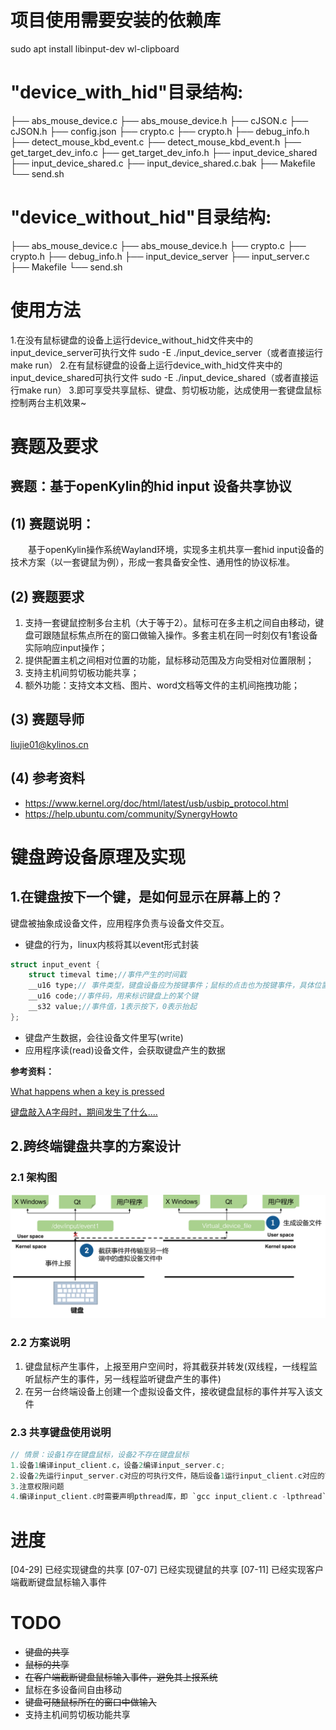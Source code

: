 # 项目使用需要安装的依赖库
sudo apt install libinput-dev wl-clipboard

# "device_with_hid"目录结构:
├── abs_mouse_device.c 
├── abs_mouse_device.h 
├── cJSON.c 
├── cJSON.h 
├── config.json
├── crypto.c
├── crypto.h
├── debug_info.h
├── detect_mouse_kbd_event.c
├── detect_mouse_kbd_event.h
├── get_target_dev_info.c
├── get_target_dev_info.h
├── input_device_shared
├── input_device_shared.c
├── input_device_shared.c.bak
├── Makefile
└── send.sh

# "device_without_hid"目录结构:
├── abs_mouse_device.c
├── abs_mouse_device.h
├── crypto.c
├── crypto.h
├── debug_info.h
├── input_device_server
├── input_server.c
├── Makefile
└── send.sh

# 使用方法
1.在没有鼠标键盘的设备上运行device_without_hid文件夹中的input_device_server可执行文件
         sudo -E ./input_device_server（或者直接运行make run）
2.在有鼠标键盘的设备上运行device_with_hid文件夹中的input_device_shared可执行文件
        sudo -E ./input_device_shared（或者直接运行make run）
3.即可享受共享鼠标、键盘、剪切板功能，达成使用一套键盘鼠标控制两台主机效果~

# 赛题及要求
## 赛题：基于openKylin的hid input 设备共享协议
## (1) 赛题说明：

&emsp;&emsp;基于openKylin操作系统Wayland环境，实现多主机共享一套hid input设备的技术方案（以一套键鼠为例），形成一套具备安全性、通用性的协议标准。

## (2) 赛题要求

1. 支持一套键鼠控制多台主机（大于等于2）。鼠标可在多主机之间自由移动，键盘可跟随鼠标焦点所在的窗口做输入操作。多套主机在同一时刻仅有1套设备实际响应input操作；
2. 提供配置主机之间相对位置的功能，鼠标移动范围及方向受相对位置限制；
3. 支持主机间剪切板功能共享；
4. 额外功能：支持文本文档、图片、word文档等文件的主机间拖拽功能；

## (3) 赛题导师

liujie01@kylinos.cn

## (4) 参考资料

+ https://www.kernel.org/doc/html/latest/usb/usbip_protocol.html
+ https://help.ubuntu.com/community/SynergyHowto

# 键盘跨设备原理及实现

## 1.在键盘按下一个键，是如何显示在屏幕上的？

键盘被抽象成设备文件，应用程序负责与设备文件交互。

+ 键盘的行为，linux内核将其以event形式封装

```c
struct input_event {
    struct timeval time;//事件产生的时间戳
    __u16 type;// 事件类型，键盘设备应为按键事件；鼠标的点击也为按键事件，具体位置应为移动事件
    __u16 code;//事件码，用来标识键盘上的某个键
    __s32 value;//事件值，1表示按下，0表示抬起
};
```

+ 键盘产生数据，会往设备文件里写(write)
+ 应用程序读(read)设备文件，会获取键盘产生的数据

**参考资料：**

[What happens when a key is pressed](https://blog.dreamfever.me/posts/2022-01-04-what-happens-when-a-key-is-pressed-1/)

[键盘敲入A字母时，期间发生了什么....](https://juejin.cn/post/6864158680028774407)

## 2.跨终端键盘共享的方案设计

### 2.1 架构图

![](https://raw.githubusercontent.com/zappen-cs/myBlogResource/etc/imagepjc3.png)

### 2.2 方案说明

1. 键盘鼠标产生事件，上报至用户空间时，将其截获并转发(双线程，一线程监听鼠标产生的事件，另一线程监听键盘产生的事件)
2. 在另一台终端设备上创建一个虚拟设备文件，接收键盘鼠标的事件并写入该文件

### 2.3 共享键盘使用说明

```c
// 情景：设备1存在键盘鼠标，设备2不存在键盘鼠标
1.设备1编译input_client.c，设备2编译input_server.c;
2.设备2先运行input_server.c对应的可执行文件，随后设备1运行input_client.c对应的可执行文件;
3.注意权限问题
4.编译input_client.c时需要声明pthread库，即 `gcc input_client.c -lpthread`
```

# 进度

[04-29] 已经实现键盘的共享
[07-07] 已经实现键鼠的共享
[07-11] 已经实现客户端截断键盘鼠标输入事件



# TODO

+ ~~键盘的共享~~
+ ~~鼠标的共享~~
+ ~~在客户端截断键盘鼠标输入事件，避免其上报系统~~
+ 鼠标在多设备间自由移动
+ ~~键盘可随鼠标所在的窗口中做输入~~
+ 支持主机间剪切板功能共享
